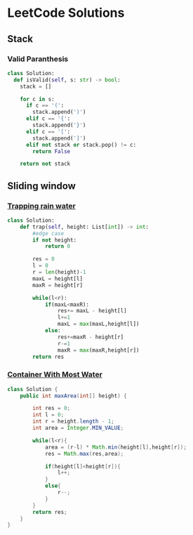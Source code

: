 # LeetCode Solutions

## Stack

### Valid Paranthesis

```py
class Solution:
  def isValid(self, s: str) -> bool:
    stack = []

    for c in s:
      if c == '(':
        stack.append(')')
      elif c == '{':
        stack.append('}')
      elif c == '[':
        stack.append(']')
      elif not stack or stack.pop() != c:
        return False

    return not stack
```


## Sliding window

### [Trapping rain water](https://leetcode.com/problems/trapping-rain-water/)

```py
class Solution:
    def trap(self, height: List[int]) -> int:
        #edge case
        if not height:
            return 0

        res = 0
        l = 0
        r = len(height)-1
        maxL = height[l]
        maxR = height[r]

        while(l<r):
            if(maxL<maxR):
                res+= maxL - height[l]
                l+=1
                maxL = max(maxL,height[l])
            else:
                res+=maxR - height[r]
                r-=1
                maxR = max(maxR,height[r])
        return res
```

### [Container With Most Water](https://leetcode.com/problems/container-with-most-water/)

```java
class Solution {
    public int maxArea(int[] height) {

        int res = 0;
        int l = 0;
        int r = height.length - 1;
        int area = Integer.MIN_VALUE;

        while(l<r){
            area = (r-l) * Math.min(height[l],height[r]);
            res = Math.max(res,area);

            if(height[l]<height[r]){
                l++;
            }
            else{
                r--;
            }
        }
        return res;
    }
}
```

